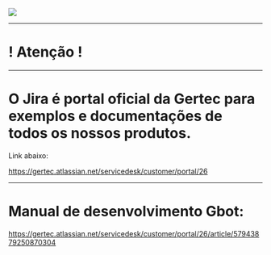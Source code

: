 [![](https://pbs.twimg.com/media/EKzBdw7WwAQrq8J.png)](https://www.gertec.com.br/)

 ----------------------------------------------------------------------

  #                         ! Atenção !                                #
 
  ----------------------------------------------------------------------

# O Jira é portal oficial da Gertec para exemplos e documentações de todos os nossos produtos. 
 
 Link abaixo:
 
 https://gertec.atlassian.net/servicedesk/customer/portal/26
 
 ----------------------------------------------------------------------

# Manual de desenvolvimento Gbot:

https://gertec.atlassian.net/servicedesk/customer/portal/26/article/57943879250870304
